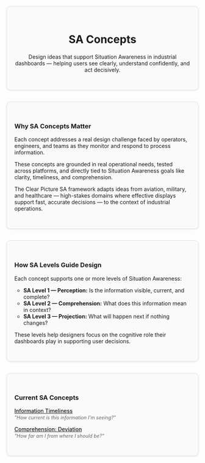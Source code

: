 <div style="border: 1px solid #ddd; border-radius: 10px; padding: 30px 20px; margin: 30px 0; background-color: #fafafa; box-shadow: 0 2px 4px rgba(0,0,0,0.05); text-align: center;">
  <div style="max-width: 600px; margin: 0 auto;">
    <h1 style="margin-bottom: 20px;">SA Concepts</h1>
    <p>Design ideas that support Situation Awareness in industrial dashboards — helping users see clearly, understand confidently, and act decisively.</p>
  </div>
</div>

<div style="border: 1px solid #ddd; border-radius: 10px; padding: 30px 20px; margin: 30px 0; background-color: #fafafa; box-shadow: 0 2px 4px rgba(0,0,0,0.05);">
  <h3>Why SA Concepts Matter</h3>
  <ul style="list-style: none; padding-left: 0;">
  <p>Each concept addresses a real design challenge faced by operators, engineers, and teams as they monitor and respond to process information.</p>

  <p>These concepts are grounded in real operational needs, tested across platforms, and directly tied to Situation Awareness goals like clarity, timeliness, and comprehension.</p>

  <p>The Clear Picture SA framework adapts ideas from aviation, military, and healthcare — high-stakes domains where effective displays support fast, accurate decisions — to the context of industrial operations.</p>
</div>

<div style="border: 1px solid #ddd; border-radius: 10px; padding: 30px 20px; margin: 30px 0; background-color: #fafafa; box-shadow: 0 2px 4px rgba(0,0,0,0.05);">
  <h3>How SA Levels Guide Design</h3>
  <ul style="list-style: none; padding-left: 0;">
  <p>Each concept supports one or more levels of Situation Awareness:</p>

  <ul>
    <li><strong>SA Level 1 — Perception:</strong> Is the information visible, current, and complete?</li>
    <li><strong>SA Level 2 — Comprehension:</strong> What does this information mean in context?</li>
    <li><strong>SA Level 3 — Projection:</strong> What will happen next if nothing changes?</li>
  </ul>

  <p>These levels help designers focus on the cognitive role their dashboards play in supporting user decisions.</p>
</div>

<div style="border: 1px solid #ddd; border-radius: 10px; padding: 30px 20px; margin: 30px 0; background-color: #fafafa; box-shadow: 0 2px 4px rgba(0,0,0,0.05);">
  <h3>Current SA Concepts</h3>
  <ul style="list-style: none; padding-left: 0;">
    <li>
      <a href="information-timeliness" style="font-weight: 500;">Information Timeliness</a><br>
      <span style="font-style: italic; font-size: 0.9em; color: #666;">"How current is this information I’m seeing?"</span>
    </li>
    <li style="margin-top: 14px;">
      <a href="deviation" style="font-weight: 500;">Comprehension: Deviation</a><br>
      <span style="font-style: italic; font-size: 0.9em; color: #666;">"How far am I from where I should be?"</span>
    </li>
  </ul>
</div>
